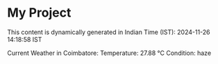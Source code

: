 # My Project

This content is dynamically generated in Indian Time (IST): 2024-11-26 14:18:58 IST


Current Weather in Coimbatore:
Temperature: 27.88 °C
Condition: haze
